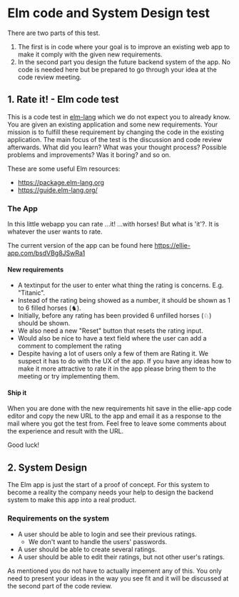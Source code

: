 # Elm code and System Design test

There are two parts of this test. 
1. The first is in code where your goal is to improve an existing web app to make it comply with the given new requirements.
2. In the second part you design the future backend system of the app. No code is needed here but be prepared to go through your idea at the code review meeting.

## 1. Rate it! - Elm code test

This is a code test in [elm-lang](http://elm-lang.org/) which we do not expect you to already know. You are given an existing application and some new requirements.
Your mission is to fulfill these requirement by changing the code in the existing application.
The main focus of the test is the discussion and code review afterwards.
What did you learn? What was your thought process? Possible problems and improvements? Was it boring? and so on.

These are some useful Elm resources:

- https://package.elm-lang.org
- https://guide.elm-lang.org/

### The App

In this little webapp you can rate ...it! ...with horses! But what is 'it'?. It is whatever the user wants to rate.

The current version of the app can be found here https://ellie-app.com/bsdVBg8JSwRa1

#### New requirements

- A textinput for the user to enter what thing the rating is concerns. E.g. "Titanic".
- Instead of the rating being showed as a number, it should be shown as 1 to 6 filled horses (♞).
- Initially, before any rating has been provided 6 unfilled horses (♘) should be shown.
- We also need a new "Reset" button that resets the rating input.
- Would also be nice to have a text field where the user can add a comment to complement the rating
- Despite having a lot of users only a few of them are Rating it. We suspect it has to do with the UX of the app. If you have any ideas how to make it more attractive to rate it in the app please bring them to the meeting or try implementing them.

#### Ship it

When you are done with the new requirements hit save in the ellie-app code editor and copy the new URL to the app and email it as a response to the mail where you got the test from. Feel free to leave some comments about the experience and result with the URL.

Good luck!

## 2. System Design

The Elm app is just the start of a proof of concept. For this system to become a reality the company needs your help to design the backend system to make this app into a real product.

### Requirements on the system

* A user should be able to login and see their previous ratings.
  - We don't want to handle the users' passwords.
* A user should be able to create several ratings.
* A user should be able to edit their ratings, but not other user's ratings.

As mentioned you do not have to actually impement any of this. You only need to present your ideas in the way you see fit and it will be discussed at the second part of the code review.
